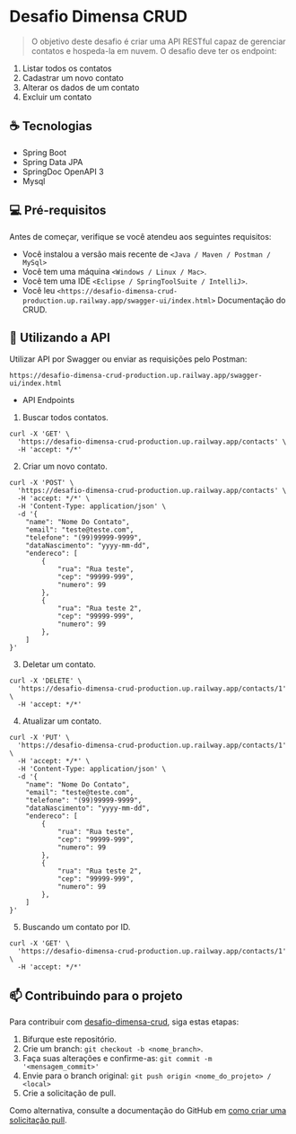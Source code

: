 # Desafio Dimensa CRUD

> O objetivo deste desafio é criar uma API RESTful capaz de gerenciar contatos e hospeda-la em nuvem. O desafio deve ter os endpoint:
  1. Listar todos os contatos
  2. Cadastrar um novo contato
  3. Alterar os dados de um contato
  4. Excluir um contato

## ☕ Tecnologias

- Spring Boot
- Spring Data JPA
- SpringDoc OpenAPI 3
- Mysql

## 💻 Pré-requisitos

Antes de começar, verifique se você atendeu aos seguintes requisitos:

- Você instalou a versão mais recente de `<Java / Maven / Postman / MySql>`
- Você tem uma máquina `<Windows / Linux / Mac>`.
- Você tem uma IDE `<Eclipse / SpringToolSuite / IntelliJ>`.
- Você leu `<https://desafio-dimensa-crud-production.up.railway.app/swagger-ui/index.html>` Documentação do CRUD.

## 🚀 Utilizando a API

Utilizar API por Swagger ou enviar as requisições pelo Postman:
```
https://desafio-dimensa-crud-production.up.railway.app/swagger-ui/index.html
```

- API Endpoints

1. Buscar todos contatos.
```
curl -X 'GET' \
  'https://desafio-dimensa-crud-production.up.railway.app/contacts' \
  -H 'accept: */*'
```

2. Criar um novo contato.
```
curl -X 'POST' \
  'https://desafio-dimensa-crud-production.up.railway.app/contacts' \
  -H 'accept: */*' \
  -H 'Content-Type: application/json' \
  -d '{
    "name": "Nome Do Contato",
    "email": "teste@teste.com",
    "telefone": "(99)99999-9999",
    "dataNascimento": "yyyy-mm-dd",
    "endereco": [
        {
            "rua": "Rua teste",
            "cep": "99999-999",
            "numero": 99
        },
        {
            "rua": "Rua teste 2",
            "cep": "99999-999",
            "numero": 99
        },
    ]
}'
```

3. Deletar um contato.
```
curl -X 'DELETE' \
  'https://desafio-dimensa-crud-production.up.railway.app/contacts/1' \
  -H 'accept: */*'
```

4. Atualizar um contato.
```
curl -X 'PUT' \
  'https://desafio-dimensa-crud-production.up.railway.app/contacts/1' \
  -H 'accept: */*' \
  -H 'Content-Type: application/json' \
  -d '{
    "name": "Nome Do Contato",
    "email": "teste@teste.com",
    "telefone": "(99)99999-9999",
    "dataNascimento": "yyyy-mm-dd",
    "endereco": [
        {
            "rua": "Rua teste",
            "cep": "99999-999",
            "numero": 99
        },
        {
            "rua": "Rua teste 2",
            "cep": "99999-999",
            "numero": 99
        },
    ]
}'
```

5. Buscando um contato por ID.
```
curl -X 'GET' \
  'https://desafio-dimensa-crud-production.up.railway.app/contacts/1' \
  -H 'accept: */*'
```

## 📫 Contribuindo para o projeto

Para contribuir com [desafio-dimensa-crud](https://github.com/CaiqueCaah/desafio-dimensa-crud), siga estas etapas:

1. Bifurque este repositório.
2. Crie um branch: `git checkout -b <nome_branch>`.
3. Faça suas alterações e confirme-as: `git commit -m '<mensagem_commit>'`
4. Envie para o branch original: `git push origin <nome_do_projeto> / <local>`
5. Crie a solicitação de pull.

Como alternativa, consulte a documentação do GitHub em [como criar uma solicitação pull](https://help.github.com/en/github/collaborating-with-issues-and-pull-requests/creating-a-pull-request).
